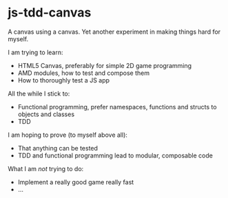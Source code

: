 js-tdd-canvas
=============

A canvas using a canvas. Yet another experiment in making things hard for myself.

I am trying to learn:
* HTML5 Canvas, preferably for simple 2D game programming
* AMD modules, how to test and compose them
* How to thoroughly test a JS app

All the while I stick to:
* Functional programming, prefer namespaces, functions and structs to objects and classes
* TDD

I am hoping to prove (to myself above all):
* That anything can be tested
* TDD and functional programming lead to modular, composable code

What I am _not_ trying to do:
* Implement a really good game really fast
* ...
